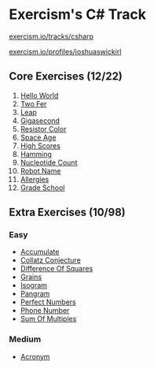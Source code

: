 Exercism's C# Track
===================

[exercism.io/tracks/csharp](https://exercism.io/tracks/csharp)

[exercism.io/profiles/joshuaswickirl](https://exercism.io/profiles/joshuaswickirl)


Core Exercises (12/22)
----------------------
1.  [Hello World](/hello-world)
2.  [Two Fer](/two-fer)
3.  [Leap](/leap)
4.  [Gigasecond](/gigasecond)
5.  [Resistor Color](/resistor-color)
6.  [Space Age](/space-age)
7.  [High Scores](/high-scores)
8.  [Hamming](/hamming)
9.  [Nucleotide Count](/nucleotide-count)
10. [Robot Name](/robot-name)
11. [Allergies](/allergies)
12. [Grade School](/grade-school)


Extra Exercises (10/98)
----------------------
### Easy
- [Accumulate](/accumulate)
- [Collatz Conjecture](/collatz-conjecture)
- [Difference Of Squares](/difference-of-squares)
- [Grains](/grains)
- [Isogram](/isogram)
- [Pangram](/pangram)
- [Perfect Numbers](/perfect-numbers)
- [Phone Number](phone-number)
- [Sum Of Multiples](sum-of-multiples)

### Medium
- [Acronym](/acronym)
